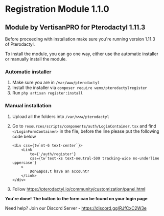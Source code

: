 # Registration Module 1.1.0
## Module by VertisanPRO for Pterodactyl 1.11.3

Before proceeding with installation make sure you're running version 1.11.3 of Pterodactyl.

To install the module, you can go one way, either use the automatic installer or manually install the module.

### Automatic installer
1. Make sure you are in `/var/www/pterodactyl`
2. Install the installer via `composer require wemx/pterodactylregister`
3. Run `php artisan register:install`

### Manual installation
1. Upload all the folders into `/var/www/pterodactyl`
2. Go to `resources/scripts/components/auth/LoginContainer.tsx` and find `</LoginFormContainer>` in the file, before the line please put the following code below

    ```tsx
    <div css={tw`mt-6 text-center`}>
        <Link
            to={'/auth/register'}
            css={tw`text-xs text-neutral-500 tracking-wide no-underline uppercase`}
        >
            Don&apos;t have an account?
        </Link>
    </div>
    ```

3. Follow https://pterodactyl.io/community/customization/panel.html

**You're done! The button to the form can be found on your login page**

Need help? Join our Discord Server - https://discord.gg/RJfCxC2W3e